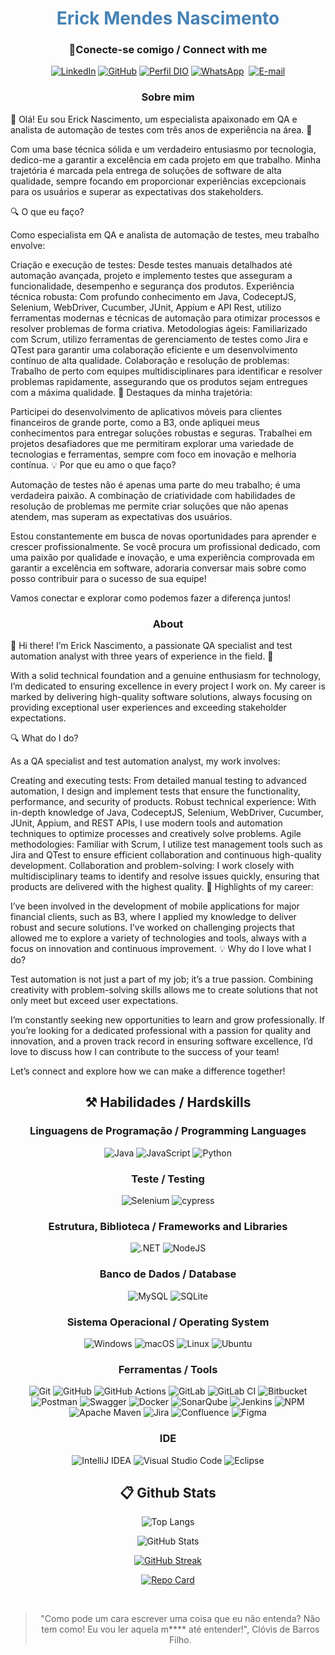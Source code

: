 <h1 align="center" style="color: #4682B4">Erick Mendes Nascimento</h1>

<h3 align="center"> 🔌Conecte-se comigo / Connect with me </h3>

<div align="center">


[![LinkedIn](https://img.shields.io/badge/linkedin-%23363636.svg?style=for-the-badge&logo=linkedin&logoColor=white)](https://www.linkedin.com/in/erick-nascimento/)
[![GitHub](https://img.shields.io/badge/GitHub-363636?style=for-the-badge&logo=github&logoColor=white)](https://github.com/erkmnas)
[![Perfil DIO](https://img.shields.io/badge/-Meu%20Perfil%20na%20DIO-363636?style=for-the-badge&logo=gitbook&logoColor=white)](https://www.dio.me/users/erick_mendes)
[![WhatsApp](https://img.shields.io/badge/WhatsApp-363636?style=for-the-badge&logo=whatsapp&logoColor=white)](https://wa.me/5511961006448?text=)  
[![E-mail](https://img.shields.io/badge/-Email-363636?style=for-the-badge&logo=microsoft-outlook&logoColor=white)](mailto:erick_mendes@live.com)



</div>
<h3 align=center>Sobre mim</h3> 

<p>
🚀 Olá! Eu sou Erick Nascimento, um especialista apaixonado em QA e analista de automação de testes com três anos de experiência na área. 🎯

Com uma base técnica sólida e um verdadeiro entusiasmo por tecnologia, dedico-me a garantir a excelência em cada projeto em que trabalho. Minha trajetória é marcada pela entrega de soluções de software de alta qualidade, sempre focando em proporcionar experiências excepcionais para os usuários e superar as expectativas dos stakeholders.

🔍 O que eu faço?

Como especialista em QA e analista de automação de testes, meu trabalho envolve:

Criação e execução de testes: Desde testes manuais detalhados até automação avançada, projeto e implemento testes que asseguram a funcionalidade, desempenho e segurança dos produtos.
Experiência técnica robusta: Com profundo conhecimento em Java, CodeceptJS, Selenium, WebDriver, Cucumber, JUnit, Appium e API Rest, utilizo ferramentas modernas e técnicas de automação para otimizar processos e resolver problemas de forma criativa.
Metodologias ágeis: Familiarizado com Scrum, utilizo ferramentas de gerenciamento de testes como Jira e QTest para garantir uma colaboração eficiente e um desenvolvimento contínuo de alta qualidade.
Colaboração e resolução de problemas: Trabalho de perto com equipes multidisciplinares para identificar e resolver problemas rapidamente, assegurando que os produtos sejam entregues com a máxima qualidade.
🌟 Destaques da minha trajetória:

Participei do desenvolvimento de aplicativos móveis para clientes financeiros de grande porte, como a B3, onde apliquei meus conhecimentos para entregar soluções robustas e seguras.
Trabalhei em projetos desafiadores que me permitiram explorar uma variedade de tecnologias e ferramentas, sempre com foco em inovação e melhoria contínua.
💡 Por que eu amo o que faço?

Automação de testes não é apenas uma parte do meu trabalho; é uma verdadeira paixão. A combinação de criatividade com habilidades de resolução de problemas me permite criar soluções que não apenas atendem, mas superam as expectativas dos usuários.

Estou constantemente em busca de novas oportunidades para aprender e crescer profissionalmente. Se você procura um profissional dedicado, com uma paixão por qualidade e inovação, e uma experiência comprovada em garantir a excelência em software, adoraria conversar mais sobre como posso contribuir para o sucesso de sua equipe!

Vamos conectar e explorar como podemos fazer a diferença juntos!
</p>

<h3 align=center>About</h3> 

<p>
🚀 Hi there! I’m Erick Nascimento, a passionate QA specialist and test automation analyst with three years of experience in the field. 🎯

With a solid technical foundation and a genuine enthusiasm for technology, I’m dedicated to ensuring excellence in every project I work on. My career is marked by delivering high-quality software solutions, always focusing on providing exceptional user experiences and exceeding stakeholder expectations.

🔍 What do I do?

As a QA specialist and test automation analyst, my work involves:

Creating and executing tests: From detailed manual testing to advanced automation, I design and implement tests that ensure the functionality, performance, and security of products.
Robust technical experience: With in-depth knowledge of Java, CodeceptJS, Selenium, WebDriver, Cucumber, JUnit, Appium, and REST APIs, I use modern tools and automation techniques to optimize processes and creatively solve problems.
Agile methodologies: Familiar with Scrum, I utilize test management tools such as Jira and QTest to ensure efficient collaboration and continuous high-quality development.
Collaboration and problem-solving: I work closely with multidisciplinary teams to identify and resolve issues quickly, ensuring that products are delivered with the highest quality.
🌟 Highlights of my career:

I’ve been involved in the development of mobile applications for major financial clients, such as B3, where I applied my knowledge to deliver robust and secure solutions.
I’ve worked on challenging projects that allowed me to explore a variety of technologies and tools, always with a focus on innovation and continuous improvement.
💡 Why do I love what I do?

Test automation is not just a part of my job; it’s a true passion. Combining creativity with problem-solving skills allows me to create solutions that not only meet but exceed user expectations.

I’m constantly seeking new opportunities to learn and grow professionally. If you’re looking for a dedicated professional with a passion for quality and innovation, and a proven track record in ensuring software excellence, I’d love to discuss how I can contribute to the success of your team!

Let’s connect and explore how we can make a difference together!
</p>

<h2 align="center"> ⚒️ Habilidades / Hardskills</h2>

<h3 align="center">Linguagens de Programação / Programming Languages</h3>
<div align="center">

![Java](https://img.shields.io/badge/java-363636.svg?style=for-the-badge&logo=openjdk&logoColor=white)
![JavaScript](https://img.shields.io/badge/JavaScript-363636?style=for-the-badge&logo=javascript&logoColor=white)
![Python](https://img.shields.io/badge/python-363636?style=for-the-badge&logo=python&logoColor=white)

<h3 align="center">Teste / Testing</h3>
<div align="center">

![Selenium](https://img.shields.io/badge/-selenium-363636?style=for-the-badge&logo=selenium&logoColor=white)
![cypress](https://img.shields.io/badge/-cypress-363636?style=for-the-badge&logo=cypress&logoColor=white)

<h3 align="center">Estrutura, Biblioteca / Frameworks and Libraries</h3>
<div align="center">

![.NET](https://img.shields.io/badge/.NET-363636?style=for-the-badge&logo=.net&logoColor=white)
![NodeJS](https://img.shields.io/badge/node.js-363636?style=for-the-badge&logo=node.js&logoColor=white)

<h3 align="center">Banco de Dados / Database</h3>
<div align="center">

![MySQL](https://img.shields.io/badge/MySQL-363636?style=for-the-badge&logo=mysql&logoColor=white)
![SQLite](https://img.shields.io/badge/sqlite-363636.svg?style=for-the-badge&logo=sqlite&logoColor=white)

<h3 align="center">Sistema Operacional / Operating System</h3>
<div align="center">

![Windows](https://img.shields.io/badge/Windows-363636?style=for-the-badge&logo=windows&logoColor=white)
![macOS](https://img.shields.io/badge/mac%20os-363636?style=for-the-badge&logo=macos&logoColor=white)
![Linux](https://img.shields.io/badge/Linux-363636?style=for-the-badge&logo=linux&logoColor=white)
![Ubuntu](https://img.shields.io/badge/Ubuntu-363636?style=for-the-badge&logo=ubuntu&logoColor=white)


<h3 align="center">Ferramentas / Tools</h3>
<div align="center">

![Git](https://img.shields.io/badge/GIT-363636?style=for-the-badge&logo=git&logoColor=white)
![GitHub](https://img.shields.io/badge/github-363636.svg?style=for-the-badge&logo=github&logoColor=white)
![GitHub Actions](https://img.shields.io/badge/github%20actions-363636.svg?style=for-the-badge&logo=githubactions&logoColor=white)
![GitLab](https://img.shields.io/badge/gitlab-363636.svg?style=for-the-badge&logo=gitlab&logoColor=white)
![GitLab CI](https://img.shields.io/badge/gitlab%20ci-363636.svg?style=for-the-badge&logo=gitlab&logoColor=white)
![Bitbucket](https://img.shields.io/badge/bitbucket-363636.svg?style=for-the-badge&logo=bitbucket&logoColor=white)
![Postman](https://img.shields.io/badge/Postman-363636.svg?style=for-the-badge&logo=Postman&logoColor=white)
![Swagger](https://img.shields.io/badge/-Swagger-363636?style=for-the-badge&logo=swagger&logoColor=white)
![Docker](https://img.shields.io/badge/docker-363636.svg?style=for-the-badge&logo=docker&logoColor=white)
![SonarQube](https://img.shields.io/badge/SonarQube-363636?style=for-the-badge&logo=sonarqube&logoColor=white)
![Jenkins](https://img.shields.io/badge/jenkins-363636.svg?style=for-the-badge&logo=jenkins&logoColor=white)
![NPM](https://img.shields.io/badge/NPM-363636.svg?style=for-the-badge&logo=npm&logoColor=white)
![Apache Maven](https://img.shields.io/badge/Apache%20Maven-363636?style=for-the-badge&logo=Apache%20Maven&logoColor=white)
![Jira](https://img.shields.io/badge/jira-363636.svg?style=for-the-badge&logo=jira&logoColor=white)
![Confluence](https://img.shields.io/badge/confluence-363636.svg?style=for-the-badge&logo=confluence&logoColor=white)
![Figma](https://img.shields.io/badge/Figma-363636?style=for-the-badge&logo=figma&logoColor=white)

<h3 align="center">IDE</h3>
<div align="center">

![IntelliJ IDEA](https://img.shields.io/badge/IntelliJIDEA-363636.svg?style=for-the-badge&logo=intellij-idea&logoColor=white)
![Visual Studio Code](https://img.shields.io/badge/Visual%20Studio%20Code-363636.svg?style=for-the-badge&logo=visual-studio-code&logoColor=white)
![Eclipse](https://img.shields.io/badge/Eclipse-363636.svg?style=for-the-badge&logo=Eclipse&logoColor=white)

</div>

<h2 align="center"> 📋 Github Stats </h2>

<div align="center">

![Top Langs](https://github-readme-stats-git-masterrstaa-rickstaa.vercel.app/api/top-langs/?username=erkmnasc&layout=donut&bg_color=363636&border_color=123547&title_color=EB9326&text_color=FFF)

![GitHub Stats](https://github-readme-stats.vercel.app/api?username=erkmnasc&layout=donut&bg_color=363636&border_color=123547&show_icons=true&icon_color=EB9326&title_color=EB9326&text_color=FFF&hide_title=true&hide=stars&rank_icon=github)

[![GitHub Streak](https://streak-stats.demolab.com/?user=erkmnasc&theme=gruvbox&background=363636&border=123547&dates=FFF)](https://git.io/streak-stats)

[![Repo Card](https://github-readme-stats.vercel.app/api/pin/?username=erkmnasc&repo=dio-lab-open-source&bg_color=363636&border_color=123547&show_icons=true&icon_color=EB9326&title_color=EB9326&text_color=FFF)](https://github.com/erkmnasc/dio-lab-open-source)

</div>

<br>

>"Como pode um cara escrever uma coisa que eu não entenda? Não tem como! Eu vou ler aquela m**** até entender!", Clóvis de Barros Filho.
